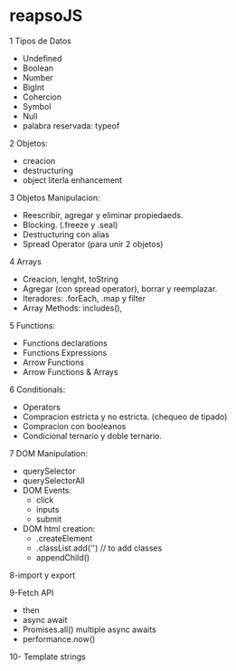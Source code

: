 # reapsoJS

1 Tipos de Datos  
- Undefined
- Boolean
- Number
- BigInt
- Cohercion
- Symbol
- Null
- palabra reservada: typeof

2 Objetos:
- creacion
- destructuring
- object literla enhancement

3 Objetos Manipulacion:
- Reescribir, agregar y eliminar propiedaeds.
- Blocking. (.freeze y .seal)
- Destructuring con alias 
- Spread Operator (para unir 2 objetos)

4 Arrays
- Creacion, lenght, toString
- Agregar (con spread operator), borrar y reemplazar.
- Iteradores: .forEach, .map y filter
- Array Methods: includes(), 

5 Functions:
- Functions declarations
- Functions Expressions
- Arrow Functions
- Arrow Functions & Arrays

6 Conditionals:
- Operators
- Compracion estricta y no estricta. (chequeo de tipado)
- Compracion con booleanos
- Condicional ternario y doble ternario.

7 DOM Manipulation: 
- querySelector
- querySelectorAll
- DOM Events:
    - click
    - inputs
    - submit
- DOM html creation:
    - .createElement
    - .classList.add('') // to add classes
    - appendChild()

8-import y export

9-Fetch API
- then
- async await
- Promises.all() multiple async awaits
- performance.now()

10- Template strings

